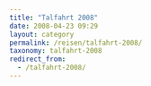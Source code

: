 ```yaml
---
title: "Talfahrt 2008"
date: 2008-04-23 09:29
layout: category
permalink: /reisen/talfahrt-2008/
taxonomy: talfahrt-2008
redirect_from:
  - /talfahrt-2008/
---
```

